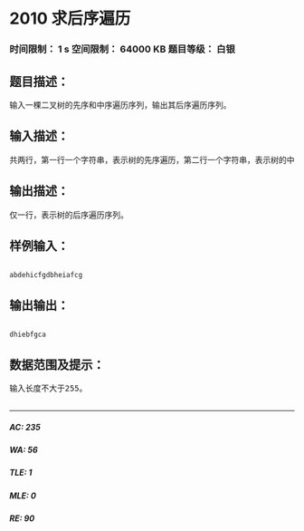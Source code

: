 # 2010 求后序遍历   
### 时间限制： 1 s     空间限制： 64000 KB     题目等级： 白银  
## 题目描述：  

<pre>
输入一棵二叉树的先序和中序遍历序列，输出其后序遍历序列。
</pre>
  
  
## 输入描述：  

<pre>
共两行，第一行一个字符串，表示树的先序遍历，第二行一个字符串，表示树的中序遍历。
</pre>
  
  
## 输出描述：  

<pre>
仅一行，表示树的后序遍历序列。
</pre>
  
  
## 样例输入：  

<pre><code>
abdehicfgdbheiafcg
</code></pre>
  
  
## 输出输出：  

<pre><code>
dhiebfgca
</code></pre>
  
  
## 数据范围及提示：  

<pre>
输入长度不大于255。  

</pre>
  
  
***  

##### AC: 235  
##### WA: 56  
##### TLE: 1  
##### MLE: 0  
##### RE: 90  
